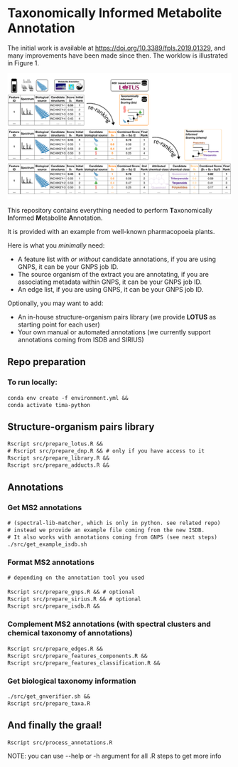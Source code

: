 # Taxonomically Informed Metabolite Annotation

The initial work is available at https://doi.org/10.3389/fpls.2019.01329, and many improvements have been made since then. The worklow is illustrated in Figure 1.

![Figure 1](./img/tima.svg)

This repository contains everything needed to perform **T**axonomically **I**nformed **M**etabolite **A**nnotation.

It is provided with an example from well-known pharmacopoeia plants.

Here is what you *minimally* need:
- A feature list with *or without* candidate annotations, if you are using GNPS, it can be your GNPS job ID.
- The source organism of the extract you are annotating, if you are associating metadata within GNPS, it can be your GNPS job ID.
- An edge list, if you are using GNPS, it can be your GNPS job ID.

Optionally, you may want to add:
- An in-house structure-organism pairs library (we provide **LOTUS** as starting point for each user)
- Your own manual or automated annotations (we currently support annotations coming from ISDB and SIRIUS)

## Repo preparation

### To run locally:

```shell
conda env create -f environment.yml &&
conda activate tima-python
```

## Structure-organism pairs library

```shell
Rscript src/prepare_lotus.R &&
# Rscript src/prepare_dnp.R && # only if you have access to it
Rscript src/prepare_library.R &&
Rscript src/prepare_adducts.R &&
```

## Annotations

### Get MS2 annotations

```shell
# (spectral-lib-matcher, which is only in python. see related repo)
# instead we provide an example file coming from the new ISDB.
# It also works with annotations coming from GNPS (see next steps)
./src/get_example_isdb.sh
```

### Format MS2 annotations

```shell
# depending on the annotation tool you used

Rscript src/prepare_gnps.R && # optional
Rscript src/prepare_sirius.R && # optional
Rscript src/prepare_isdb.R &&
```

### Complement MS2 annotations (with spectral clusters and chemical taxonomy of annotations)

```shell
Rscript src/prepare_edges.R && 
Rscript src/prepare_features_components.R &&
Rscript src/prepare_features_classification.R &&
```

### Get biological taxonomy information

```shell
./src/get_gnverifier.sh && 
Rscript src/prepare_taxa.R 
```

## And finally the graal!

```shell
Rscript src/process_annotations.R
```

NOTE: you can use --help or -h argument for all .R steps to get more info
